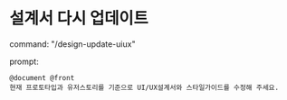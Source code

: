 # 설계서 다시 업데이트

command: "/design-update-uiux"

prompt:
```
@document @front
현재 프로토타입과 유저스토리를 기준으로 UI/UX설계서와 스타일가이드를 수정해 주세요.
```